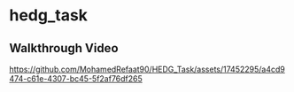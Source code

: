 # hedg_task

## Walkthrough Video

https://github.com/MohamedRefaat90/HEDG_Task/assets/17452295/a4cd9474-c61e-4307-bc45-5f2af76df265



